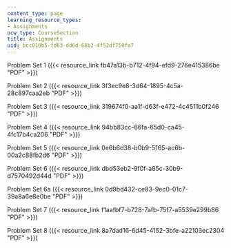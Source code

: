 ```yaml
---
content_type: page
learning_resource_types:
- Assignments
ocw_type: CourseSection
title: Assignments
uid: bcc016b5-fd63-dd6d-68b2-4f52df750fa7
---
```


Problem Set 1 ({{< resource_link fb47a13b-b712-4f94-efd9-276e415386be "PDF" >}})

Problem Set 2 ({{< resource_link 3f3ec9e8-3d64-1895-4c5a-28c897caa2eb "PDF" >}})

Problem Set 3 ({{< resource_link 319674f0-aa1f-d63f-e472-4c4511b0f246 "PDF" >}})

Problem Set 4 ({{< resource_link 94bb83cc-66fa-65d0-ca45-4fc17b4ca206 "PDF" >}})

Problem Set 5 ({{< resource_link 0e6b6d38-b0b9-5165-ac6b-00a2c88fb2d6 "PDF" >}})

Problem Set 6 ({{< resource_link dbd53eb2-9f0f-a85c-30b9-d7570492d44d "PDF" >}})

Problem Set 6a ({{< resource_link 0d9bd432-ce83-9ec0-01c7-39a8a6e8e0be "PDF" >}})

Problem Set 7 ({{< resource_link f1aafbf7-b728-7afb-75f7-a5539e299b86 "PDF" >}})

Problem Set 8 ({{< resource_link 8a7dad16-6d45-4152-3bfe-a22103ec2304 "PDF" >}})